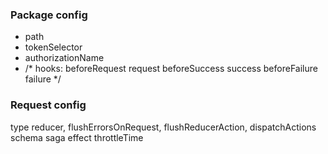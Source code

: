 ### Package config

* path
* tokenSelector
* authorizationName
* /*
hooks:
beforeRequest
request
beforeSuccess
success
beforeFailure
failure
*/

### Request config

type
reducer,
flushErrorsOnRequest,
flushReducerAction,
dispatchActions
schema
saga
effect
throttleTime
